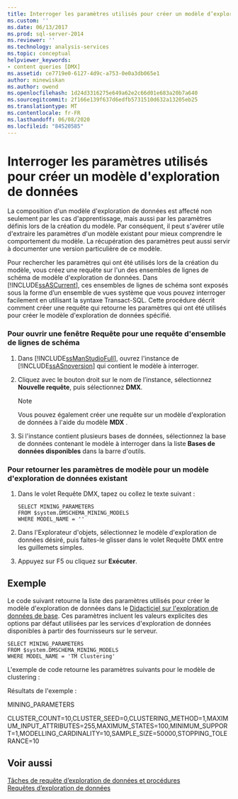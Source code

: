 ```yaml
---
title: Interroger les paramètres utilisés pour créer un modèle d’exploration de données | Microsoft Docs
ms.custom: ''
ms.date: 06/13/2017
ms.prod: sql-server-2014
ms.reviewer: ''
ms.technology: analysis-services
ms.topic: conceptual
helpviewer_keywords:
- content queries [DMX]
ms.assetid: ce7719e0-6127-4d9c-a753-0e0a3db065e1
author: minewiskan
ms.author: owend
ms.openlocfilehash: 1d24d3316275e649a62e2c66d01e683a20b7a640
ms.sourcegitcommit: 2f166e139f637d6edfb5731510d632a13205eb25
ms.translationtype: MT
ms.contentlocale: fr-FR
ms.lasthandoff: 06/08/2020
ms.locfileid: "84520585"
---
```

# <a name="query-the-parameters-used-to-create-a-mining-model"></a>Interroger les paramètres utilisés pour créer un modèle d'exploration de données
  La composition d'un modèle d'exploration de données est affecté non seulement par les cas d'apprentissage, mais aussi par les paramètres définis lors de la création du modèle. Par conséquent, il peut s'avérer utile d'extraire les paramètres d'un modèle existant pour mieux comprendre le comportement du modèle. La récupération des paramètres peut aussi servir à documenter une version particulière de ce modèle.  
  
 Pour rechercher les paramètres qui ont été utilisés lors de la création du modèle, vous créez une requête sur l'un des ensembles de lignes de schéma de modèle d'exploration de données. Dans [!INCLUDE[ssASCurrent](../../includes/ssascurrent-md.md)], ces ensembles de lignes de schéma sont exposés sous la forme d’un ensemble de vues système que vous pouvez interroger facilement en utilisant la syntaxe Transact-SQL. Cette procédure décrit comment créer une requête qui retourne les paramètres qui ont été utilisés pour créer le modèle d'exploration de données spécifié.  
  
### <a name="to-open-a-query-window-for-a-schema-rowset-query"></a>Pour ouvrir une fenêtre Requête pour une requête d'ensemble de lignes de schéma  
  
1.  Dans [!INCLUDE[ssManStudioFull](../../includes/ssmanstudiofull-md.md)], ouvrez l'instance de [!INCLUDE[ssASnoversion](../../includes/ssasnoversion-md.md)] qui contient le modèle à interroger.  
  
2.  Cliquez avec le bouton droit sur le nom de l’instance, sélectionnez **Nouvelle requête**, puis sélectionnez **DMX**.  
  
    > [!NOTE]  
    >   Vous pouvez également créer une requête sur un modèle d'exploration de données à l'aide du modèle **MDX** .  
  
3.  Si l'instance contient plusieurs bases de données, sélectionnez la base de données contenant le modèle à interroger dans la liste **Bases de données disponibles** dans la barre d'outils.  
  
### <a name="to-return-model-parameters-for-an-existing-mining-model"></a>Pour retourner les paramètres de modèle pour un modèle d'exploration de données existant  
  
1.  Dans le volet Requête DMX, tapez ou collez le texte suivant :  
  
    ```  
    SELECT MINING_PARAMETERS  
    FROM $system.DMSCHEMA_MINING_MODELS  
    WHERE MODEL_NAME = ''  
    ```  
  
2.  Dans l'Explorateur d'objets, sélectionnez le modèle d'exploration de données désiré, puis faites-le glisser dans le volet Requête DMX entre les guillemets simples.  
  
3.  Appuyez sur F5 ou cliquez sur **Exécuter**.  
  
## <a name="example"></a>Exemple  
 Le code suivant retourne la liste des paramètres utilisés pour créer le modèle d'exploration de données dans le [Didacticiel sur l'exploration de données de base](../../tutorials/basic-data-mining-tutorial.md). Ces paramètres incluent les valeurs explicites des options par défaut utilisées par les services d'exploration de données disponibles à partir des fournisseurs sur le serveur.  
  
```  
SELECT MINING_PARAMETERS   
FROM $system.DMSCHEMA_MINING_MODELS  
WHERE MODEL_NAME = 'TM Clustering'  
```  
  
 L'exemple de code retourne les paramètres suivants pour le modèle de clustering :  
  
 Résultats de l'exemple :  
  
 MINING_PARAMETERS  
  
 CLUSTER_COUNT=10,CLUSTER_SEED=0,CLUSTERING_METHOD=1,MAXIMUM_INPUT_ATTRIBUTES=255,MAXIMUM_STATES=100,MINIMUM_SUPPORT=1,MODELLING_CARDINALITY=10,SAMPLE_SIZE=50000,STOPPING_TOLERANCE=10  
  
## <a name="see-also"></a>Voir aussi  
 [Tâches de requête d’exploration de données et procédures](data-mining-query-tasks-and-how-tos.md)   
 [Requêtes d’exploration de données](data-mining-queries.md)  
  
  

